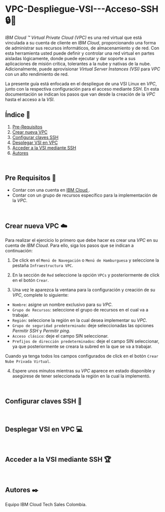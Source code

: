 # VPC-Despliegue-VSI---Acceso-SSH 🔒🔑

*IBM Cloud ™ Virtual Private Cloud (VPC)* es una red virtual que está vinculada a su cuenta de cliente en *IBM Cloud*, proporcionando una forma de administrar sus recursos informáticos, de almacenamiento y de red. Con esta herramienta usted puede definir y controlar una red virtual en partes aisladas lógicamente, donde puede ejecutar y dar soporte a sus aplicaciones de misión crítica, tolerantes a la nube y nativas de la nube. Adicionalmente, puede aprovisionar *Virtual Server Instances (VSI)* para *VPC* con un alto rendimiento de red. 

La presente guía está enfocada en el despliegue de una VSI Linux en *VPC*, junto con la respectiva configuración para el acceso mediante *SSH*. En esta documentación se indican los pasos que van desde la creación de la *VPC* hasta el acceso a la *VSI*.


## Índice  📰
1. [Pre-Requisitos](#Pre-Requisitos-pencil)
2. [Crear nueva VPC](#Crear-nueva-VPC-cloud)
3. [Configurar claves SSH](#Configurar-claves-SSH-closed_lock_with_key)
4. [Desplegar VSI en VPC](#Desplegar-VSI-en-VPC-computer)
5. [Acceder a la VSI mediante SSH](#Acceder-a-la-VSI-mediante-SSH-trophy)
6. [Autores](#Autores-black_nib)
<br />

## Pre Requisitos :pencil:
* Contar con una cuenta en <a href="https://cloud.ibm.com/"> IBM Cloud </a>.
* Contar con un grupo de recursos específico para la implementación de la *VPC*.
<br />

## Crear nueva VPC :cloud:
Para realizar el ejercicio lo primero que debe hacer es crear una *VPC* en su cuenta de *IBM Cloud*. Para ello, siga los pasos que se indican a continuación:

1. De click en el ```Menú de Navegación``` o ```Menú de Hamburguesa``` y seleccione la pestaña ```Infraestructura VPC```.

2. En la sección de ```Red``` seleccione la opción ```VPCs``` y posteriormente de click en el botón ```Crear```.

3. Una vez le aparezca la ventana para la configuración y creación de su *VPC*, complete lo siguiente:

* ```Nombre```: asigne un nombre exclusivo para su *VPC*.
* ```Grupo de Recursos```: seleccione el grupo de recursos en el cual va a trabajar.
* ```Región```: seleccione la región en la cual desea implementar su *VPC*.
* ```Grupo de seguridad predeterminado```: deje seleccionadas las opciones *Permitir SSH* y *Permitir ping*.
* ```Acceso clásico```: deje el campo SIN seleccionar.
* ```Prefijos de dirección predeterminados```: deje el campo SIN seleccionar, ya que posteriormente se creara la subred en la que se va a trabajar.

Cuando ya tenga todos los campos configurados de click en el botón ```Crear Nube Privada Virtual```.

4. Espere unos minutos mientras su *VPC* aparece en estado disponible y asegúrese de tener seleccionada la región en la cual la implementó.
<br />

## Configurar claves SSH :closed_lock_with_key:
<br />

## Desplegar VSI en VPC :computer:
<br />

## Acceder a la VSI mediante SSH :trophy:
<br />

## Autores :black_nib:
Equipo IBM Cloud Tech Sales Colombia.
<br />
